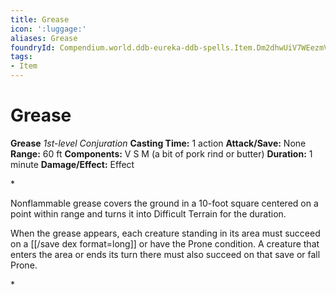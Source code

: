 ```yaml
---
title: Grease
icon: ':luggage:'
aliases: Grease
foundryId: Compendium.world.ddb-eureka-ddb-spells.Item.Dm2dhwUiV7WEezmV
tags:
- Item
---
```


# Grease

**Grease**
_1st-level Conjuration_
**Casting Time:** 1 action
**Attack/Save:** None
**Range:** 60 ft
**Components:** V S M (a bit of pork rind or butter)
**Duration:** 1 minute
**Damage/Effect:** Effect

*<p>Nonflammable grease covers the ground in a 10-foot square centered on a point within range and turns it into Difficult Terrain for the duration.

When the grease appears, each creature standing in its area must succeed on a [[/save dex format=long]] or have the Prone condition. A creature that enters the area or ends its turn there must also succeed on that save or fall Prone.</p>*